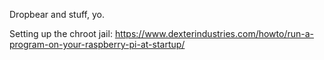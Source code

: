 Dropbear and stuff, yo.

Setting up the chroot jail: https://www.dexterindustries.com/howto/run-a-program-on-your-raspberry-pi-at-startup/
